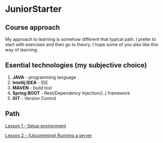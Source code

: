 # JuniorStarter

## Course approach
My approach to learning is somehow different that typical path. I prefer to start with exercises and then go to theory. I hope some of you also like this way of learning.

## Esential technologies (my subjective choice)
1. **JAVA** - programming language
2. **Intellij IDEA** - IDE  
3. **MAVEN** - build tool 
4. **Spring BOOT** - Rest/Dependency Injection/(..) framework
5. **GIT** - Version Control

## Path
[Lesson 1 - Setup environment](https://github.com/plancys/JuniorStarter/blob/master/Lesson-001/README.md)

[Lesson 2 - (Upcomming) Running a server ](https://github.com/plancys/JuniorStarter/blob/master/Lesson-2/README.md)
